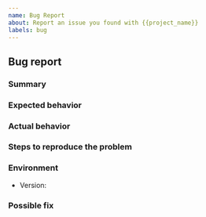 ```yaml
---
name: Bug Report
about: Report an issue you found with {{project_name}}
labels: bug
---
```


<!---
Please read this!

Before opening a new issue, make sure to search for keywords in the existing
issues and verify the issue you're about to submit isn't a duplicate.
--->

## Bug report

### Summary

<!--- Summarize the bug encountered concisely  --->

### Expected behavior

<!--- What SHOULD HAVE happened --->

### Actual behavior

<!--- What happened. You can include screenshots or video recordings --->

### Steps to reproduce the problem

<!---
Please include as much details as possible so we can reproduce the
bug and fix it quickly - This is very important
--->

<!-- project-bug -->

### Environment

<!---
Please include any relevant details about the version of {{project_name}} you
are using, your operating system, browser, etc.
--->

- Version:

### Possible fix

<!---
If you can think of any possible solution to fix the bug.
If you can be technical about the possible resolution, please do so
--->
